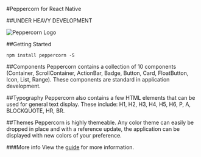 #Peppercorn for React Native

##UNDER HEAVY DEVELOPMENT 

![Peppercorn Logo](https://xsokev.github.io/peppercorn/img/blue.png)

##Getting Started
```
npm install peppercorn -S
```

##Components
Peppercorn contains a collection of 10 components (Container, ScrollContainer, ActionBar, Badge, Button, Card, FloatButton, Icon, List, Range). These components are standard in application development.

##Typography
Peppercorn also contains a few HTML elements that can be used for general text display. These include: H1, H2, H3, H4, H5, H6, P, A, BLOCKQUOTE, HR, BR.

##Themes
Peppercorn is highly themeable. Any color theme can easily be dropped in place and with a reference update, the application can be displayed with new colors of your preference.

###More info
View the [guide](https://xsokev.github.io/peppercorn/guide/) for more information.
